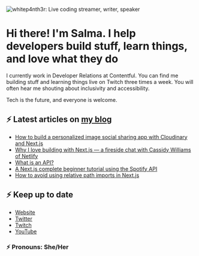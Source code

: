 ![whitep4nth3r: Live coding streamer, writer, speaker](https://p4nth3rblog-og-image.vercel.app/I'm%20whitep4nth3r.%20I%20help%20developers%20build%20stuff%2C%20learn%20things%2C%20and%20love%20what%20they%20do..png?theme=light&md=0&fontSize=80px&images=https%3A%2F%2Fp4nth3rlabs.netlify.app%2Fassets%2Fsvgs%2Fpanthers%2Fmajick.svg)

# Hi there! I'm Salma. I help developers build stuff, learn things, and love what they do

I currently work in Developer Relations at Contentful. You can find me building stuff and learning things live on Twitch three times a week. You will often hear me shouting about inclusivity and accessibility.

Tech is the future, and everyone is welcome.

## ⚡️ Latest articles on [my blog](https://whitep4nth3r.com)

<!-- BLOG-POST-LIST:START -->
- [How to build a personalized image social sharing app with Cloudinary and Next.js](https://whitep4nth3r.com/blog/personalized-image-social-sharing-with-cloudinary-nextjs)
- [Why I love building with Next.js — a fireside chat with Cassidy Williams of Netlify](https://whitep4nth3r.com/blog/building-with-nextjs-cassidy-williams-netlify-fireside-chat)
- [What is an API?](https://whitep4nth3r.com/blog/what-is-an-api)
- [A Next.js complete beginner tutorial using the Spotify API](https://whitep4nth3r.com/blog/next-js-beginner-tutorial-using-spotify-api)
- [How to avoid using relative path imports in Next.js](https://whitep4nth3r.com/blog/how-to-avoid-using-relative-path-imports-next-js)
<!-- BLOG-POST-LIST:END -->

## ⚡️ Keep up to date

- [Website](https://whitep4nth3r.com/?utm_source=github)
- [Twitter](https://twitter.com/whitep4nth3r)
- [Twitch](https://twitch.tv/whitep4nth3r)
- [YouTube](https://www.youtube.com/channel/UCiGFO97qgxZEbbg43mZSeyg)

### ⚡️ Pronouns: She/Her
